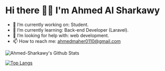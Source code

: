 <h1>Hi there 👋🏻 I'm Ahmed Al Sharkawy</h1>


- 🔭 I’m currently working on: Student.
- 🌱 I’m currently learning: Back-end Developer (Laravel).
- 🤔 I’m looking for help with: web development.
- 📫 How to reach me: ahmedmaher0110@gmail.com

<img align="center" src="https://github-readme-stats.vercel.app/api?username=Ahmed-Sharkawy&include_all_commits=true&count_private=true&show_icons=true&line_height=20&title_color=7A7ADB&icon_color=2234AE&text_color=D3D3D3&bg_color=0,000000,130F40" alt="Ahmed-Sharkawy's Github Stats">

</br>

[![Top Langs](https://github-readme-stats.vercel.app/api/top-langs/?username=Ahmed-Sharkawy&layout=compact&text_color=daf7dc&bg_color=151515)](https://github.com/Ahmed-Sharkawy/github-readme-stats)
